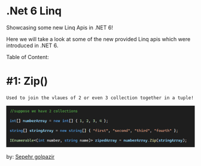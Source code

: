 # .Net 6 Linq
Showcasing some new Linq Apis in .NET 6!

Here we will take a look at some of the new provided Linq apis which were introduced in .NET 6.

Table of Content:

# #1: Zip()

	Used to join the vlaues of 2 or even 3 collection together in a tuple!

<img src="./content/1.png" />

by:
[Sepehr golpazir](https://www.linkedin.com/in/sepehr-golpazir-161559197/)

